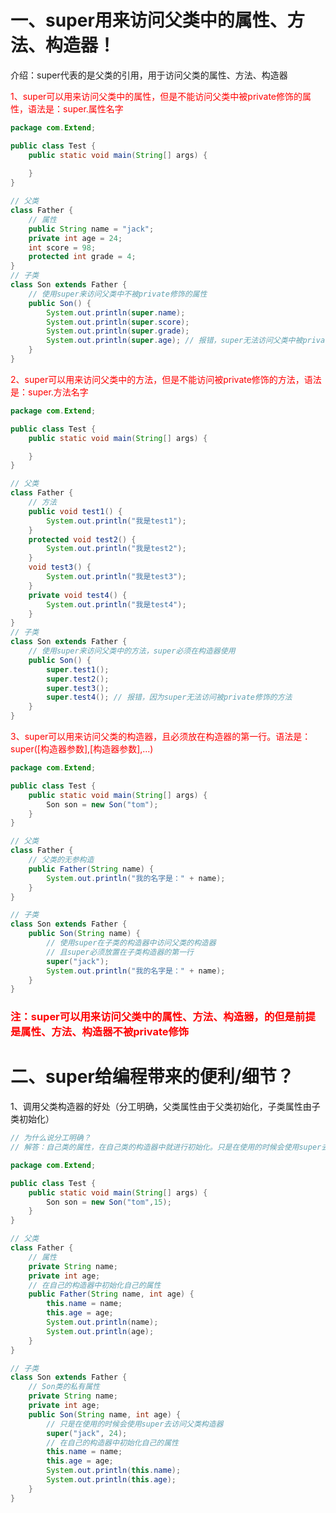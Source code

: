 # 一、super用来访问父类中的属性、方法、构造器！

介绍：super代表的是父类的引用，用于访问父类的属性、方法、构造器

<span style="color:red">1、super可以用来访问父类中的属性，但是不能访问父类中被private修饰的属性，语法是：super.属性名字</span>

```java
package com.Extend;

public class Test {
    public static void main(String[] args) {
        
    }
}

// 父类
class Father {
    // 属性
    public String name = "jack";
    private int age = 24;
    int score = 98;
    protected int grade = 4;
}
// 子类
class Son extends Father {
    // 使用super来访问父类中不被private修饰的属性
    public Son() {
        System.out.println(super.name);
        System.out.println(super.score);
        System.out.println(super.grade);
        System.out.println(super.age); // 报错，super无法访问父类中被private修饰的属性
    }
}
```

<span style="color:red">2、super可以用来访问父类中的方法，但是不能访问被private修饰的方法，语法是：super.方法名字</span>

```java
package com.Extend;

public class Test {
    public static void main(String[] args) {

    }
}

// 父类
class Father {
    // 方法
    public void test1() {
        System.out.println("我是test1");
    }
    protected void test2() {
        System.out.println("我是test2");
    }
    void test3() {
        System.out.println("我是test3");
    }
    private void test4() {
        System.out.println("我是test4");
    }
}
// 子类
class Son extends Father {
    // 使用super来访问父类中的方法，super必须在构造器使用
    public Son() {
        super.test1();
        super.test2();
        super.test3();
        super.test4(); // 报错，因为super无法访问被private修饰的方法
    }
}
```

<span style="color:red">3、super可以用来访问父类的构造器，且必须放在构造器的第一行。语法是：super([构造器参数],[构造器参数],...)</span>

```java
package com.Extend;

public class Test {
    public static void main(String[] args) {
        Son son = new Son("tom");
    }
}

// 父类
class Father {
    // 父类的无参构造
    public Father(String name) {
        System.out.println("我的名字是：" + name);
    }
}

// 子类
class Son extends Father {
    public Son(String name) {
        // 使用super在子类的构造器中访问父类的构造器
        // 且super必须放置在子类构造器的第一行
        super("jack");
        System.out.println("我的名字是：" + name);
    }
}
```

### <span style="color:red">注：super可以用来访问父类中的属性、方法、构造器，的但是前提是属性、方法、构造器不被private修饰</span>



# 二、super给编程带来的便利/细节？

1、调用父类构造器的好处（分工明确，父类属性由于父类初始化，子类属性由子类初始化）

```java
// 为什么说分工明确？
// 解答：自己类的属性，在自己类的构造器中就进行初始化。只是在使用的时候会使用super去访问父类构造器，本质还是自己在自己的范围内做自己的事情

package com.Extend;

public class Test {
    public static void main(String[] args) {
        Son son = new Son("tom",15);
    }
}

// 父类
class Father {
    // 属性
    private String name;
    private int age;
    // 在自己的构造器中初始化自己的属性
    public Father(String name, int age) {
        this.name = name;
        this.age = age;
        System.out.println(name);
        System.out.println(age);
    }
}

// 子类
class Son extends Father {
    // Son类的私有属性
    private String name;
    private int age;
    public Son(String name, int age) {
        // 只是在使用的时候会使用super去访问父类构造器
        super("jack", 24);
        // 在自己的构造器中初始化自己的属性
        this.name = name;
        this.age = age;
        System.out.println(this.name);
        System.out.println(this.age);
    }
}
```

